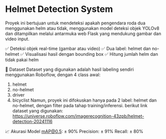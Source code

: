 # Helmet Detection System

Proyek ini bertujuan untuk mendeteksi apakah pengendara roda dua menggunakan helm atau tidak, menggunakan model deteksi objek YOLOv8 dan ditampilkan melalui antarmuka web Flask yang mendukung gambar dan video input.

✅ Deteksi objek real-time (gambar atau video)
✅ Dua label: helmet dan no-helmet
✅ Visualisasi hasil dengan bounding box
✅ Hitung jumlah helm dan tidak pakai helm

🧪 Dataset
Dataset yang digunakan adalah hasil labeling sendiri menggunakan Roboflow, dengan 4 class awal:
1. helmet
2. no-helmet
3. driver
4. bicyclist
Namun, proyek ini difokuskan hanya pada 2 label: helmet dan no-helmet, dengan filter pada tahap training/inferensi.
berikut link dataset yang digunakan: https://universe.roboflow.com/imagerecognition-43zpb/helmet-detection-20241116 

📈 Akurasi Model
mAP@0.5: ± 90%
Precision: ± 91%
Recall: ± 80%
